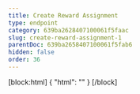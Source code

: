 ```yaml
---
title: Create Reward Assignment
type: endpoint
category: 639ba2628407100061f5faac
slug: create-reward-assignment-1
parentDoc: 639ba2658407100061f5fab6
hidden: false
order: 36
---
```

[block:html]
{
  "html": "<style>\n.LanguagePicker-divider { \n  display: none; }\n</style>"
}
[/block]